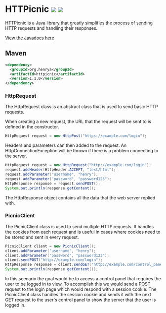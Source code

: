 # HTTPicnic <a href="http://repo1.maven.org/maven2/org/henrya/httpicnic/"><img src="https://img.shields.io/maven-metadata/v/https/repo1.maven.org/maven2/org/henrya/httpicnic/maven-metadata.xml.svg?label=maven"></a> <a href="https://github.com/henry-anderson/HTTPicnic/blob/master/LICENSE"><img src="https://img.shields.io/badge/license-MIT-blue.svg"></a>

HTTPicnic is a Java library that greatly simplifies the process of sending HTTP requests and handling their responses.

[View the Javadocs here](https://henry-anderson.github.io/HTTPicnic/)

## Maven
```xml
<dependency>
  <groupId>org.henrya</groupId>
  <artifactId>httpicnic</artifactId>
  <version>1.1.0</version>
</dependency>
```

### HttpRequest
The HttpRequest class is an abstract class that is used to send basic HTTP requests.

When creating a new request, the URL that the request will be sent to is defined in the constructor.

```java
HttpRequest request = new HttpPost("https://example.com/login");
```

Headers and parameters can then added to the request. An HttpConnectionException will be thrown if there is a problem connecting to the server.

```java
HttpRequest request = new HttpRequest("http://example.com/login");
request.addHeader(HttpHeader.ACCEPT, "text/html");
request.addParameter("username", "henry");
request.addParameter("password", "password123");
HttpResponse response = request.sendPOST();
System.out.println(response.getContent();
```

The HttpResponse object contains all the data that the web server replied with.

### PicnicClient
The PicnicClient class is used to send multiple HTTP requests. It handles the cookies from each request and is useful in cases where cookies need to be stored and sent in every request.

```java
PicnicClient client = new PicnicClient();
client.addParameter("username", "henry");
client.addParameter("password", "password123");
client.sendPOST("http://example.com/login");
HttpResponse response = client.sendGET("http://example.com/control_panel");
System.out.println(response.getContent());
```

In this scenario the goal would be to access a control panel that requires the user to be logged in to view. To accomplish this we would send a POST request to the login page which would respond with a session cookie. The PicnicClient class handles  the session cookie and sends it with the next GET request to the user's control panel to show the server that the user is logged in.

